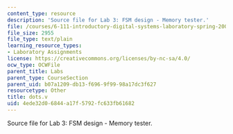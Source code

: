 ```yaml
---
content_type: resource
description: 'Source file for Lab 3: FSM design - Memory tester.'
file: /courses/6-111-introductory-digital-systems-laboratory-spring-2006/4ede32d06844a17f5792fc633fb61682_dots.v
file_size: 2955
file_type: text/plain
learning_resource_types:
- Laboratory Assignments
license: https://creativecommons.org/licenses/by-nc-sa/4.0/
ocw_type: OCWFile
parent_title: Labs
parent_type: CourseSection
parent_uid: b07a1209-db13-f696-9f99-98a17dc3f627
resourcetype: Other
title: dots.v
uid: 4ede32d0-6844-a17f-5792-fc633fb61682
---
```

Source file for Lab 3: FSM design - Memory tester.